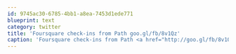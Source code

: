 ```yaml
---
id: 9745ac30-6785-4bb1-a8ea-7453d1ede771
blueprint: text
category: twitter
title: 'Foursquare check-ins from Path goo.gl/fb/8v1Qz'
caption: 'Foursquare check-ins from Path <a href="http://goo.gl/fb/8v1Qz" title="http://goo.gl/fb/8v1Qz" class="link link_untco">goo.gl/fb/8v1Qz</a>'
---
```

